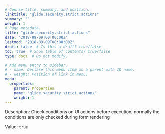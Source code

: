 ```yaml
---
# Course title, summary, and position.
linktitle: "glide.security.strict.actions"
summary: ""
weight: 1
# Page metadata.
title: "glide.security.strict.actions"
date: "2018-09-09T00:00:00Z"
lastmod: "2018-09-09T00:00:00Z"
draft: false  # Is this a draft? true/false
toc: true  # Show table of contents? true/false
type: docs  # Do not modify.

# Add menu entry to sidebar.
# - name: Declare this menu item as a parent with ID name.
# - weight: Position of link in menu.
menu:
  properties:
    parent: Properties
    name: "glide.security.strict.actions"
    weight: 1
---
```


Description: Check conditions on UI actions before execution, normally the conditions are only checked during form rendering


Value: `true`